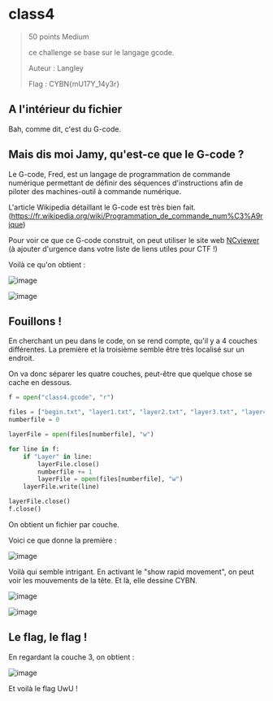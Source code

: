 # class4

> 50 points
> Medium
> 
> ce challenge se base sur le langage gcode.
>
>Auteur : Langley
>
> Flag : CYBN{mU17Y_14y3r}

## A l'intérieur du fichier

Bah, comme dit, c'est du G-code.

## Mais dis moi Jamy, qu'est-ce que le G-code ?

Le G-code, Fred, est un langage de programmation de commande numérique permettant de définir des séquences d'instructions afin de piloter des machines-outil à commande numérique.

L'article Wikipedia détaillant le G-code est très bien fait. (https://fr.wikipedia.org/wiki/Programmation_de_commande_num%C3%A9rique)

Pour voir ce que ce G-code construit, on peut utiliser le site web [NCviewer](https://ncviewer.com/) (à ajouter d'urgence dans votre liste de liens utiles pour CTF !)

Voilà ce qu'on obtient : 

![image](https://user-images.githubusercontent.com/58084848/206909407-0eac85f8-8ebc-4486-8c5e-6aa09f6bd0d8.png)

![image](https://user-images.githubusercontent.com/58084848/206909464-130f1b3a-75f0-427a-8659-01a60a7ad41f.png)


## Fouillons !

En cherchant un peu dans le code, on se rend compte, qu'il y a 4 couches différentes. La première et la troisième semble être très localisé sur un endroit. 

On va donc séparer les quatre couches, peut-être que quelque chose se cache en dessous.

```python
f = open("class4.gcode", "r")

files = ["begin.txt", "layer1.txt", "layer2.txt", "layer3.txt", "layer4.txt"]
numberfile = 0

layerFile = open(files[numberfile], "w")

for line in f:
    if "Layer" in line:
        layerFile.close()
        numberfile += 1
        layerFile = open(files[numberfile], "w")
    layerFile.write(line)

layerFile.close()
f.close()
```

On obtient un fichier par couche. 

Voici ce que donne la première :

![image](https://user-images.githubusercontent.com/58084848/206909525-8ca0ae07-6b4d-4062-8af6-5dcc92b75a68.png)

Voilà qui semble intrigant. En activant le "show rapid movement", on peut voir les mouvements de la tête. Et là, elle dessine CYBN.

![image](https://user-images.githubusercontent.com/58084848/206909573-7019a4d1-1011-4201-b714-841469bbe0df.png)

![image](https://user-images.githubusercontent.com/58084848/206909583-ef3ba637-f399-4f31-aaa0-7a3e9bc6a9fb.png)


## Le flag, le flag !

En regardant la couche 3, on obtient : 

![image](https://user-images.githubusercontent.com/58084848/206909610-da8110ef-93c5-4970-bb05-4e855af6c669.png)

Et voilà le flag UwU !
